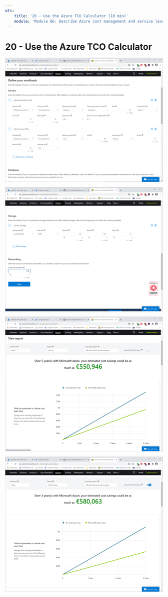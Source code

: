 ```yaml
---
wts:
    title: '20 - Use the Azure TCO Calculator (10 min)'
    module: 'Module 06: Describe Azure cost management and service level agreements'
---
```

# 20 - Use the Azure TCO Calculator

![P20-Use_the_Azure_TCO_Calculator_01](images/P20-Use_the_Azure_TCO_Calculator_01.png)

![P20-Use_the_Azure_TCO_Calculator_02](images/P20-Use_the_Azure_TCO_Calculator_02.png)

![P20-Use_the_Azure_TCO_Calculator_03](images/P20-Use_the_Azure_TCO_Calculator_03.png)

![P20-Use_the_Azure_TCO_Calculator_04](images/P20-Use_the_Azure_TCO_Calculator_04.png)
